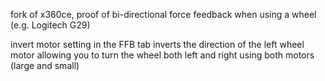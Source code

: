 fork of x360ce, proof of bi-directional force feedback when using a wheel (e.g. Logitech G29)

invert motor setting in the FFB tab inverts the direction of the left wheel motor allowing you to turn the wheel both left and right using both motors (large and small) 
